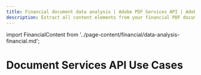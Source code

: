 ```yaml
---
title: Financial document data analysis | Adobe PDF Services API | Adobe Document Services
description: Extract all content elements from your financial PDF documents to JSON format for data analysis and insights. Our PDF Services API helps you create, convert, OCR PDFs and more. Free 6-month trial. Learn more today.
---
```


import FinancialContent from '../page-content/financial/data-analysis-financial.md';


<Hero slots="heading" variant="fullwidth" theme="dark"  customLayout className="herobgImage Hero-Banner"/>

# Document Services API Use Cases


<MenuWrapperComponent  slots="content"  repeat="1" theme="lightest" className="Data-Analysis-for-Finance"/>

<FinancialContent />